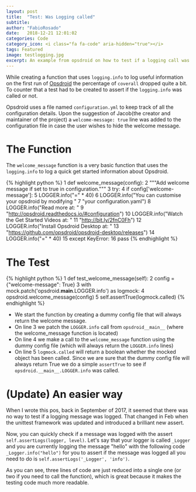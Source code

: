 ```yaml
---
layout: post
title:  "Test: Was Logging called"
subtitle:
author: "FabioRosado"
date:   2018-12-21 12:01:02
categories: Code
category_icon: <i class="fa fa-code" aria-hidden="true"></i>
tags: Featured
image: testlogging.jpg
excerpt: An example from opsdroid on how to test if a logging call was made successfully. Unittest and mock.patch were used to make that assertion.
---
```

While creating a function that uses `logging.info` to log useful information on the first run of [Opsdroid](https://github.com/opsdroid/opsdroid) the percentage of `coverall` dropped quite a bit. To counter that a test had to be created to assert if the `logging.info` was called or not.

Opsdroid uses a file named `configuration.yml` to keep track of all the configuration details. Upon the suggestion of Jacob(the creator and maintainer of the project) a `welcome-message: true` line was added to the configuration file in case the user wishes to hide the welcome message.

# The Function

The `welcome_message` function is a very basic function that uses the `logging.info` to log a quick get started information about Opsdroid.

{% highlight python %}
1  def welcome_message(config):
2      """Add welcome message if set to true in configuration."""
3      try:
4          if config['welcome-message']:
5              LOGGER.info("=" * 40)
6              LOGGER.info("You can customise your opsdroid by modifying "
7                          "your configuration.yaml")
8              LOGGER.info("Read more at: "
9                          "http://opsdroid.readthedocs.io/#configuration")
10             LOGGER.info("Watch the Get Started Videos at: "
11                         "http://bit.ly/2fnC0Fh")
12             LOGGER.info("Install Opsdroid Desktop at: "
13                         "https://github.com/opsdroid/opsdroid-desktop/releases")
14             LOGGER.info("=" * 40)
15     except KeyError:
16         pass
{% endhighlight %}

# The Test

{% highlight python %}
1   def test_welcome_message(self):
2    config = {"welcome-message": True}
3    with mock.patch('opsdroid.__main__.LOGGER.info') as logmock:
4      opsdroid.welcome_message(config)
5      self.assertTrue(logmock.called)
{% endhighlight  %}

- We start the function by creating a dummy config file that will always return the welcome message.
- On line 3 we patch the `LOGGER.info` call from `opsdroid__main__` (where the welcome_message function is located)
- On line 4 we make a call to the `welcome_message` function using the dummy config file (which will always return the `LOGGER.info` lines)
- On line 5 `logmock.called` will return a boolean whether the mocked object has been called. Since we are sure that the dummy config file will always return True we do a simple `assertTrue` to see if `opsdroid.__main__.LOGGER.info` was called.

# (Update) An easier way

When I wrote this pos, back  in September of 2017, it seemed that there was no way to test if a logging message was logged. That changed in Feb when the unittest framework was updated and introduced a brilliant new assert.

Now, you can quickly check if a message was logged with the assert `self.assertLogs(logger, level)`.
Let's say that your logger is called `_Logger` and you are currently logging the message "hello" with the following code `_Logger.info("hello")` for you to assert if the message was logged all you need to do is `self.assertLogs('_Logger', 'info')`.

As you can see, three lines of code are just reduced into a single one (or two if you need to call the function), which is great because it makes the testing code much more readable.
